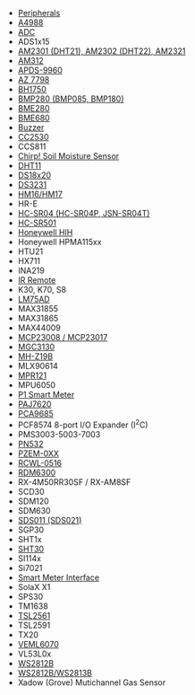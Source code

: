 - [Peripherals]()
- [A4988](A4988-Stepper-Motor-Controller)
- [ADC](ADC)
- ADS1x15
- [AM2301 (DHT21), AM2302 (DHT22), AM2321](AM2301)
- [AM312](PIR-Motion-Sensors#AM312)
- [APDS-9960](APDS-9960)
- [AZ 7798](AZ-7798)
- [BH1750](BH1750)
- [BMP280 (BMP085, BMP180)](BME280)
- [BME280](BME280)
- [BME680](BME680)
- [Buzzer](Buzzer)
- [CC2530](../Zigbee)
- CCS811
- [Chirp! Soil Moisture Sensor](Moisture-Sensor-and-Chirp!-Sensor)
- [DHT11](DHT11)
- [DS18x20](DS18x20)
- [DS3231](DS3231)
- [HM16/HM17](iBeacon-driver)
- HR-E
- [HC-SR04 (HC-SR04P, JSN-SR04T)](HC-SR04)
- [HC-SR501](PIR-Motion-Sensors#HC-SR501)
- [Honeywell HIH](Honeywell-HIH)
- Honeywell HPMA115xx
- HTU21
- HX711
- INA219
- [IR Remote](IR-Remote)
- K30, K70, S8
- [LM75AD](LM75AD)
- MAX31855
- MAX31865
- MAX44009
- [MCP23008 / MCP23017](MCP230xx)
- [MGC3130](MGC3130)
- [MH-Z19B](MH-Z19B)
- MLX90614
- [MPR121](MPR121)
- MPU6050
- [P1 Smart Meter](P1-Smart-Meter)
- [PAJ7620](PAJ7620)
- [PCA9685](PCA9685)
- PCF8574 8-port I\/O Expander (I<sup>2</sup>C)
- PMS3003-5003-7003
- [PN532](PN532)
- [PZEM-0XX](PZEM-0XX)
- [RCWL-0516](RCWL-0516)
- [RDM6300](RDM6300)
- RX-4M50RR30SF / RX-AM8SF
- SCD30
- SDM120
- SDM630
- [SDS011 (SDS021)](SDS011)
- SGP30
- SHT1x
- [SHT30](Wemos-D1-Mini-and-SHT30-Shield-High-Precision-Humidity-&-Temperature)
- SI114x
- Si7021
- [Smart Meter Interface](smart-meter-interface)
- SolaX X1
- SPS30
- TM1638
- [TSL2561](TSL2561)
- TSL2591
- TX20
- [VEML6070](VEML6070)
- VL53L0x
- [WS2812B](WS2812B-RGB-Shield)
- [WS2812B/WS2813B](WS2812B-and-WS2813)
- Xadow (Grove) Mutichannel Gas Sensor
